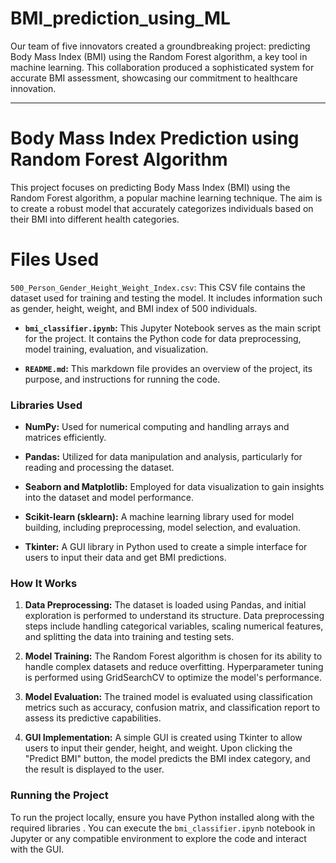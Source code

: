 # BMI_prediction_using_ML
Our team of five innovators created a groundbreaking project: predicting Body Mass Index (BMI) using the Random Forest algorithm, a key tool in machine learning. This collaboration produced a sophisticated system for accurate BMI assessment, showcasing our commitment to healthcare innovation.


---

# Body Mass Index Prediction using Random Forest Algorithm

This project focuses on predicting Body Mass Index (BMI) using the Random Forest algorithm, a popular machine learning technique. The aim is to create a robust model that accurately categorizes individuals based on their BMI into different health categories.

# Files Used

`500_Person_Gender_Height_Weight_Index.csv`: This CSV file contains the dataset used for training and testing the model. It includes information such as gender, height, weight, and BMI index of 500 individuals.

- **`bmi_classifier.ipynb`:** This Jupyter Notebook serves as the main script for the project. It contains the Python code for data preprocessing, model training, evaluation, and visualization.

- **`README.md`:** This markdown file provides an overview of the project, its purpose, and instructions for running the code.

### Libraries Used

- **NumPy:** Used for numerical computing and handling arrays and matrices efficiently.

- **Pandas:** Utilized for data manipulation and analysis, particularly for reading and processing the dataset.

- **Seaborn and Matplotlib:** Employed for data visualization to gain insights into the dataset and model performance.

- **Scikit-learn (sklearn):** A machine learning library used for model building, including preprocessing, model selection, and evaluation.

- **Tkinter:** A GUI library in Python used to create a simple interface for users to input their data and get BMI predictions.

### How It Works

1. **Data Preprocessing:** The dataset is loaded using Pandas, and initial exploration is performed to understand its structure. Data preprocessing steps include handling categorical variables, scaling numerical features, and splitting the data into training and testing sets.

2. **Model Training:** The Random Forest algorithm is chosen for its ability to handle complex datasets and reduce overfitting. Hyperparameter tuning is performed using GridSearchCV to optimize the model's performance.

3. **Model Evaluation:** The trained model is evaluated using classification metrics such as accuracy, confusion matrix, and classification report to assess its predictive capabilities.

4. **GUI Implementation:** A simple GUI is created using Tkinter to allow users to input their gender, height, and weight. Upon clicking the "Predict BMI" button, the model predicts the BMI index category, and the result is displayed to the user.

### Running the Project

To run the project locally, ensure you have Python installed along with the required libraries . You can execute the `bmi_classifier.ipynb` notebook in Jupyter or any compatible environment to explore the code and interact with the GUI.
